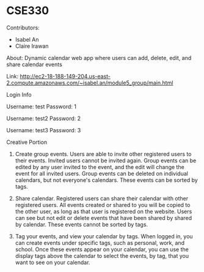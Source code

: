 # CSE330
Contributors:
- Isabel An
- Claire Irawan

About:
Dynamic calendar web app where users can add, delete, edit, and share calendar events

Link: http://ec2-18-188-149-204.us-east-2.compute.amazonaws.com/~isabel.an/module5_group/main.html

Login Info

Username: test 
Password: 1

Username: test2 
Password: 2

Username: test3 
Password: 3

Creative Portion

1. Create group events. Users are able to invite other registered users to their events. Invited users cannot be invited again. Group events can be edited by any user invited to the event, and the edit will change the event for all invited users. Group events can be deleted on individual calendars, but not everyone's calendars. These events can be sorted by tags.

2. Share calendar. Registered users can share their calendar with other registered users. All events created or shared to you will be copied to the other user, as long as that user is registered on the website. Users can see but not edit or delete events that have been shared by shared by calendar. These events cannot be sorted by tags.

3. Tag your events, and view your calendar by tags. When logged in, you can create events under specific tags, such as personal, work, and school. Once these events appear on your calendar, you can use the display tags above the calendar to select the events, by tag, that you want to see on your calendar. 
